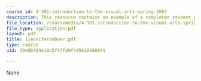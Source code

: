 ```yaml
---
course_id: 4-301-introduction-to-the-visual-arts-spring-2007
description: This resource contains an example of a completed student project.
file_location: /coursemedia/4-301-introduction-to-the-visual-arts-spring-2007/d0e0b404e10c5f47fd9f4d5610468941_1jenniferdeboer.pdf
file_type: application/pdf
layout: pdf
title: 1jenniferdeboer.pdf
type: course
uid: d0e0b404e10c5f47fd9f4d5610468941

---
```

None